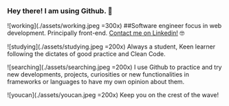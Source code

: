 ### Hey there! I am using Github. 👋

![working](./assets/working.jpeg =300x) 
##Software engineer focus in web development. Principally front-end. 
[Contact me on Linkedin!](https://www.linkedin.com/in/raquelserranorubio/?locale=en_US) 🤓

![studying](./assets/studying.jpeg =200x) Always a student, Keen learner following the dictates of good practice and Clean Code. 

![searching](./assets/searching.jpeg =200x) I use Github to practice and try new developments, projects, curiosities or new functionalities in frameworks or languages to have my own opinion about them.

![youcan](./assets/youcan.jpeg =200x) Keep you on the crest of the wave!